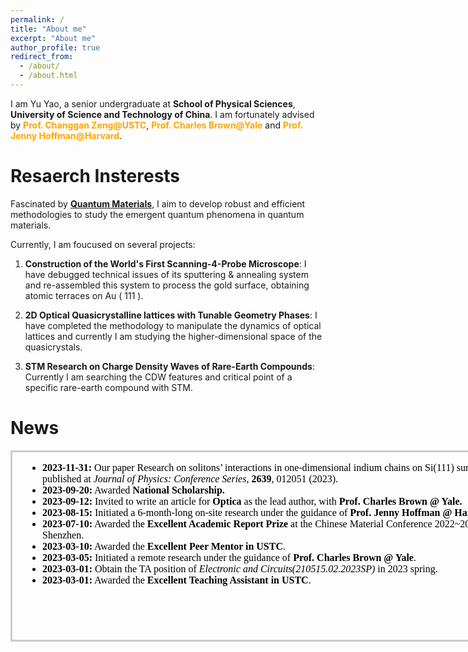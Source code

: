 ```yaml
---
permalink: /
title: "About me"
excerpt: "About me"
author_profile: true
redirect_from: 
  - /about/
  - /about.html
---
```

I am Yu Yao, a senior undergraduate at <a href="http://en.physics.ustc.edu.cn/mainm.htm" style="text-decoration: none;"><strong>School of Physical Sciences</strong></a>, <a href="https://en.ustc.edu.cn/" style="text-decoration: none;"><strong>University of Science and Technology of China</strong></a>.
I am fortunately advised by <a href="http://www.hfnl.ustc.edu.cn/detail?id=11337" style="text-decoration: none; color: orange;"><strong>Prof. Changgan Zeng@USTC</strong></a>, <a href="https://physics.yale.edu/people/charles-brown" style="text-decoration: none; color: orange;"><strong>Prof. Charles Brown@Yale</strong></a> and <a href="https://www.physics.harvard.edu/people/facpages/hoffman" style="text-decoration: none; color: orange;"><strong>Prof. Jenny Hoffman@Harvard</strong></a>.


<!--
在上面的示例中，我添加了`text-decoration: none;`到`<a>`标签的`style`属性中，以去掉链接的下划线。这将使链接文本没有下划线。您可以根据需要调整颜色和其他样式属性。
I am Yu Yao, a senior undergraduate at [School of Physical Sciences](http://en.physics.ustc.edu.cn/mainm.htm), [University of Science and Technology of China](https://en.ustc.edu.cn/).
I am fortunately advised by <a href="http://www.hfnl.ustc.edu.cn/detail?id=11337" style="color: orange; text-decoration: none;">Prof. Changgan Zeng@USTC</a>, <a href="https://physics.yale.edu/people/charles-brown" style="color: orange; text-decoration: none;">Prof. Charles Brown@Yale</a>, and <a href="https://www.physics.harvard.edu/people/facpages/hoffman" style="color: orange; text-decoration: none;">Prof. Jenny Hoffman@Harvard</a>.

This is the front page of a website that is powered by the [academicpages template](https://github.com/academicpages/academicpages.github.io) and hosted on GitHub pages. [GitHub pages](https://pages.github.com) is a free service in which websites are built and hosted from code and data stored in a GitHub repository, automatically updating when a new commit is made to the respository. This template was forked from the [Minimal Mistakes Jekyll Theme](https://mmistakes.github.io/minimal-mistakes/) created by Michael Rose, and then extended to support the kinds of content that academics have: publications, talks, teaching, a portfolio, blog posts, and a dynamically-generated CV. You can fork [this repository](https://github.com/academicpages/academicpages.github.io) right now, modify the configuration and markdown files, add your own PDFs and other content, and have your own site for free, with no ads! An older version of this template powers my own personal website at [stuartgeiger.com](http://stuartgeiger.com), which uses [this Github repository](https://github.com/staeiou/staeiou.github.io).\
-->


Resaerch Insterests
======
Fascinated by [**Quantum Materials**](https://en.wikipedia.org/wiki/Quantum_materials), I aim to develop robust and efficient methodologies to study the emergent quantum phenomena in quantum materials.

Currently, I am foucused on several projects:

1. **Construction of the World's First Scanning-4-Probe Microscope**: I have debugged technical issues of its sputtering & annealing system and re-assembled this system to process the gold surface, obtaining atomic terraces on Au \( 111 \).

2. **2D Optical Quasicrystalline lattices with Tunable Geometry Phases**: I have completed the methodology to manipulate the dynamics of optical lattices and currently I am studying the higher-dimensional space of the quasicrystals.

3. **STM Research on Charge Density Waves of Rare-Earth Compounds**: Currently I am searching the CDW features and critical point of a specific rare-earth compound with STM.



News
======
<iframe style="border: 3px solid #ccc; overflow-y: scroll; height: 300px; width: 800px; " srcdoc="
  <ul>
    <li><strong>2023-11-31:</strong> Our paper Research on solitons’ interactions in one-dimensional indium chains on Si(111) surfaces is published at <em>Journal of Physics: Conference Series</em>, <strong>2639</strong>, 012051 (2023).</li>
    <li><strong>2023-09-20:</strong> Awarded <strong>National Scholarship.</strong></li>
    <li><strong>2023-09-12:</strong> Invited to write an article for <strong>Optica</strong> as the lead author, with <strong>Prof. Charles Brown @ Yale.</strong></li>
    <li><strong>2023-08-15:</strong> Initiated a 6-month-long on-site research under the guidance of <strong>Prof. Jenny Hoffman @ Harvard</strong>.</li>
  <li><strong>2023-07-10:</strong> Awarded the <strong>Excellent Academic Report Prize</strong> at the Chinese Material Conference 2022~2023, Shenzhen.</li>
    <li><strong>2023-03-10:</strong> Awarded the <strong>Excellent Peer Mentor in USTC</strong>.</li>
    <li><strong>2023-03-05:</strong> Initiated a remote research under the guidance of <strong>Prof. Charles Brown @ Yale</strong>.</li>
    <li><strong>2023-03-01:</strong> Obtain the TA position of <em>Electronic and Circuits(210515.02.2023SP)</em> in 2023 spring.</li>
    <li><strong>2023-03-01:</strong> Awarded the <strong>Excellent Teaching Assistant in USTC</strong>.</li>
    <!-- MORE -->
  </ul>
"></iframe>



